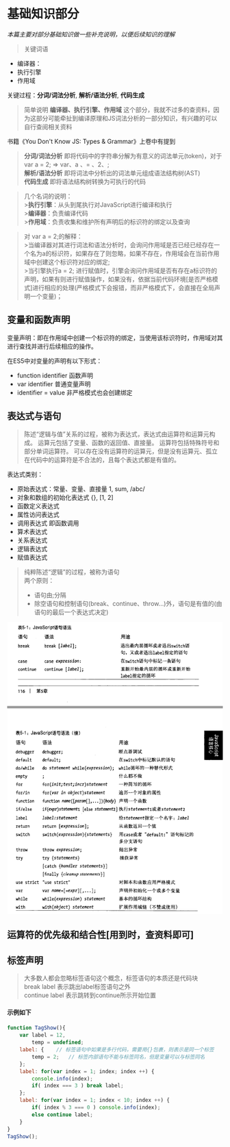 # 基础知识部分
_本篇主要对部分基础知识做一些补充说明，以便后续知识的理解_

>关键词语
- 编译器：
- 执行引擎
- 作用域

关键过程：**分词/词法分析**, **解析/语法分析**, **代码生成**


>简单说明 **编译器、执行引擎、作用域**
>这个部分，我就不过多的查资料，因为这部分可能牵扯到编译原理和JS词法分析的一部分知识，有兴趣的可以自行查阅相关资料

书籍《You Don't Know JS: Types & Grammar》上卷中有提到  
> **分词/词法分析**
    即将代码中的字符串分解为有意义的词法单元(token)，对于var a = 2; => var、a 、= 、2、;  
> **解析/语法分析**
    即将词法中分析出的词法单元组成语法结构树(AST)  
> **代码生成**
    即将语法结构树转换为可执行的代码

>几个名词的说明：  
    >**执行引擎**：从头到尾执行对JavaScript进行编译和执行  
    >**编译器**：负责编译代码  
    >**作用域**：负责收集和维护所有声明后的标识符的绑定以及查询  

>对 var a = 2;的解释：  
    >当编译器对其进行词法和语法分析时，会询问作用域是否已经已经存在一个名为a的标识符，如果存在了则忽略，如果不存在，作用域会在当前作用域中创建这个标识符对应的绑定;   
    >当引擎执行a = 2; 进行赋值时，引擎会询问作用域是否有存在a标识符的声明，如果有则进行赋值操作，如果没有，依据当前代码环境[是否严格模式]进行相应的处理(严格模式下会报错，而非严格模式下，会直接在全局声明一个变量)；

## 变量和函数声明
变量声明：即在作用域中创建一个标识符的绑定，当使用该标识符时，作用域对其进行查找并进行后续相应的操作。  

在ES5中对变量的声明有以下形式：
* function identifier   函数声明
* var identifier    普通变量声明
* identifier = value    非严格模式也会创建绑定

## 表达式与语句 
>陈述“逻辑与值”关系的过程，被称为表达式，表达式由运算符和运算元构成。
运算元包括了变量、函数的返回值、直接量。
运算符包括特殊符号和部分单词运算符。
可以存在没有运算符的运算元，但是没有运算元、孤立在代码中的运算符是不合法的，且每个表达式都是有值的。

表达式类别：
* 原始表达式：常量、变量、直接量    1, sum, /abc/
* 对象和数组的初始化表达式  {}, [1, 2]
* 函数定义表达式
* 属性访问表达式
* 调用表达式    即函数调用
* 算术表达式
* 关系表达式
* 逻辑表达式
* 赋值表达式


>纯粹陈述“逻辑”的过程，被称为语句  
>两个原则：  
>* 语句由;分隔
>* 除空语句和控制语句(break、continue、throw...)外，语句是有值的(由语句的最后一个表达式决定)

![Javascript权威指南-5.8语句小结](./image/simple_syntax_1.jpg)


## 运算符的优先级和结合性[用到时，查资料即可]

## 标签声明
> 大多数人都会忽略标签语句这个概念，标签语句的本质还是代码块  
break label	表示跳出label标签语句之外  
continue label	表示跳转到continue所示开始位置
#### 示例如下
```js
function TagShow(){
    var label = 12,
        temp = undefined;
    label: {    // 标签语句中如果是多行代码，需要用{}包裹，则表示是同一个标签
        temp = 2;   // 标签内部语句不能与标签同名，但是变量可以与标签同名
    };
    label: for(var index = 1; index; index ++) {
        console.info(index);
        if( index === 3 ) break label;
    };
    label: for(var index = 1; index < 10; index ++) {
        if( index % 3 === 0 ) console.info(index);
        else continue label;
    }
}
TagShow();
```

